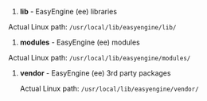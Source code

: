 
1. **lib** - EasyEngine (ee) libraries 

  Actual Linux path:  `/usr/local/lib/easyengine/lib/`

1. **modules**  - EasyEngine (ee) modules  
 
  Actual Linux path:  `/usr/local/lib/easyengine/modules/`
	
1. **vendor** - EasyEngine (ee) 3rd party packages

	Actual Linux path:  `/usr/local/lib/easyengine/vendor/`
